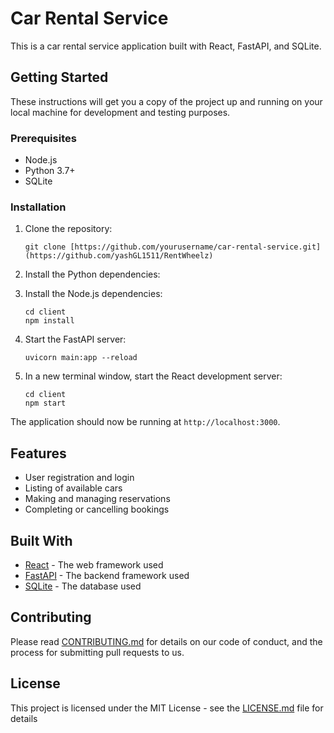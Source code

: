 # Car Rental Service

This is a car rental service application built with React, FastAPI, and SQLite.

## Getting Started

These instructions will get you a copy of the project up and running on your local machine for development and testing purposes.

### Prerequisites

- Node.js
- Python 3.7+
- SQLite

### Installation

1. Clone the repository:
    ```
    git clone [https://github.com/yourusername/car-rental-service.git](https://github.com/yashGL1511/RentWheelz)
    ```

2. Install the Python dependencies:

3. Install the Node.js dependencies:
    ```
    cd client
    npm install
    ```

4. Start the FastAPI server:
    ```
    uvicorn main:app --reload
    ```

5. In a new terminal window, start the React development server:
    ```
    cd client
    npm start
    ```

The application should now be running at `http://localhost:3000`.

## Features

- User registration and login
- Listing of available cars
- Making and managing reservations
- Completing or cancelling bookings

## Built With

- [React](https://reactjs.org/) - The web framework used
- [FastAPI](https://fastapi.tiangolo.com/) - The backend framework used
- [SQLite](https://www.sqlite.org/index.html) - The database used

## Contributing

Please read [CONTRIBUTING.md](CONTRIBUTING.md) for details on our code of conduct, and the process for submitting pull requests to us.

## License

This project is licensed under the MIT License - see the [LICENSE.md](LICENSE.md) file for details
